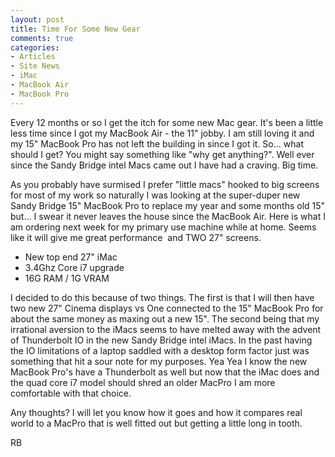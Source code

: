 ```yaml
---
layout: post
title: Time For Some New Gear
comments: true
categories:
- Articles
- Site News
- iMac
- MacBook Air
- MacBook Pro
---
```

Every 12 months or so I get the itch for some new Mac gear. It's been a little less time since I got my MacBook Air - the 11" jobby. I am still loving it and my 15" MacBook Pro has not left the building in since I got it. So... what should I get? You might say something like "why get anything?". Well ever since the Sandy Bridge intel Macs came out I have had a craving. Big time.

As you probably have surmised I prefer "little macs" hooked to big screens for most of my work so naturally I was looking at the super-duper new Sandy Bridge 15" MacBook Pro to replace my year and some months old 15" but... I swear it never leaves the house since the MacBook Air. Here is what I am ordering next week for my primary use machine while at home. Seems like it will give me great performance  and TWO 27" screens.
<ul>
	<li>New top end 27" iMac</li>
	<li>3.4Ghz Core i7 upgrade</li>
	<li>16G RAM / 1G VRAM</li>
</ul>
I decided to do this because of two things. The first is that I will then have two new 27" Cinema displays vs One connected to the 15" MacBook Pro for about the same money as maxing out a new 15". The second being that my irrational aversion to the iMacs seems to have melted away with the advent of Thunderbolt IO in the new Sandy Bridge intel iMacs. In the past having the IO limitations of a laptop saddled with a desktop form factor just was something that hit a sour note for my purposes. Yea Yea I know the new MacBook Pro's have a Thunderbolt as well but now that the iMac does and the quad core i7 model should shred an older MacPro I am more comfortable with that choice.

Any thoughts? I will let you know how it goes and how it compares real world to a MacPro that is well fitted out but getting a little long in tooth.

RB